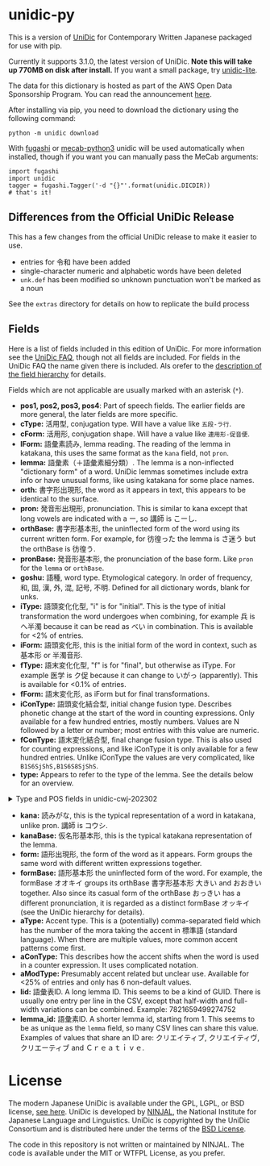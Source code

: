 # unidic-py

This is a version of [UniDic](https://ccd.ninjal.ac.jp/unidic/) for
Contemporary Written Japanese packaged for use with pip.

Currently it supports 3.1.0, the latest version of UniDic. **Note this will
take up 770MB on disk after install.** If you want a small package, try
[unidic-lite](https://github.com/polm/unidic-lite).

The data for this dictionary is hosted as part of the AWS Open Data
Sponsorship Program. You can read the announcement
[here](https://aws.amazon.com/jp/blogs/news/published-unidic-mecab-on-aws-open-data/).

After installing via pip, you need to download the dictionary using the
following command:

    python -m unidic download

With [fugashi](https://github.com/polm/fugashi) or
[mecab-python3](https://github.com/samurait/mecab-python3) unidic will be used
automatically when installed, though if you want you can manually pass the
MeCab arguments:

    import fugashi
    import unidic
    tagger = fugashi.Tagger('-d "{}"'.format(unidic.DICDIR))
    # that's it!

## Differences from the Official UniDic Release

This has a few changes from the official UniDic release to make it easier to use.

- entries for 令和 have been added
- single-character numeric and alphabetic words have been deleted
- `unk.def` has been modified so unknown punctuation won't be marked as a noun

See the `extras` directory for details on how to replicate the build process

## Fields

Here is a list of fields included in this edition of UniDic. For more information see the [UniDic FAQ](https://clrd.ninjal.ac.jp/unidic/faq.html#col_name), though not all fields are included. For fields in the UniDic FAQ the name given there is included. Als orefer to the [description of the field hierarchy](https://clrd.ninjal.ac.jp/unidic/glossary.html#kaisouteki) for details.

Fields which are not applicable are usually marked with an asterisk (`*`).

- **pos1, pos2, pos3, pos4**: Part of speech fields. The earlier fields are more general, the later fields are more specific.
- **cType:** 活用型, conjugation type. Will have a value like `五段-ラ行`.
- **cForm:** 活用形, conjugation shape. Will have a value like `連用形-促音便`.
- **lForm:** 語彙素読み, lemma reading. The reading of the lemma in katakana, this uses the same format as the `kana` field, not `pron`.
- **lemma:** 語彙素（＋語彙素細分類）. The lemma is a non-inflected "dictionary form" of a word. UniDic lemmas sometimes include extra info or have unusual forms, like using katakana for some place names.
- **orth:** 書字形出現形, the word as it appears in text, this appears to be identical to the surface.
- **pron:** 発音形出現形, pronunciation. This is similar to kana except that long vowels are indicated with a ー, so 講師 is こーし.
- **orthBase:** 書字形基本形, the uninflected form of the word using its current written form. For example, for 彷徨った the lemma is さ迷う but the orthBase is 彷徨う.
- **pronBase:** 発音形基本形, the pronunciation of the base form. Like `pron` for the `lemma` or `orthBase`.
- **goshu:** 語種, word type. Etymological category. In order of frequency, 和, 固, 漢, 外, 混, 記号, 不明. Defined for all dictionary words, blank for unks.
- **iType:** 語頭変化化型, "i" is for "initial". This is the type of initial transformation the word undergoes when combining, for example 兵 is へ半濁 because it can be read as べい in combination. This is available for <2% of entries.
- **iForm:** 語頭変化形, this is the initial form of the word in context, such as 基本形 or 半濁音形.
- **fType:** 語末変化化型, "f" is for "final", but otherwise as iType. For example 医学 is ク促 because it can change to いがっ (apparently). This is available for <0.1% of entries.
- **fForm:** 語末変化形, as iForm but for final transformations.
- **iConType:** 語頭変化結合型, initial change fusion type. Describes phonetic change at the start of the word in counting expressions. Only available for a few hundred entries, mostly numbers. Values are N followed by a letter or number; most entries with this value are numeric.
- **fConType:** 語末変化結合型, final change fusion type. This is also used for counting expressions, and like iConType it is only available for a few hundred entries. Unlike iConType the values are very complicated, like `B1S6SjShS,B1S6S8SjShS`.
- **type:** Appears to refer to the type of the lemma. See the details below for an overview.

<details>
    <summary>Type and POS fields in unidic-cwj-202302</summary>
    <pre>
type,pos1,pos2,pos3,pos4
人名,名詞,固有名詞,人名,一般
他,感動詞,フィラー,*,*
他,感動詞,一般,*,*
他,接続詞,*,*,*
体,代名詞,*,*,*
体,名詞,助動詞語幹,*,*
体,名詞,普通名詞,サ変可能,*
体,名詞,普通名詞,サ変形状詞可能,*
体,名詞,普通名詞,一般,*
体,名詞,普通名詞,副詞可能,*
体,名詞,普通名詞,助数詞可能,*
体,名詞,普通名詞,形状詞可能,*
係助,助詞,係助詞,*,*
副助,助詞,副助詞,*,*
助動,助動詞,*,*,*
助動,形状詞,助動詞語幹,*,*
助数,接尾辞,名詞的,助数詞,*
名,名詞,固有名詞,人名,名
固有名,名詞,固有名詞,一般,*
国,名詞,固有名詞,地名,国
地名,名詞,固有名詞,地名,一般
姓,名詞,固有名詞,人名,姓
接助,助詞,接続助詞,*,*
接尾体,接尾辞,名詞的,サ変可能,*
接尾体,接尾辞,名詞的,一般,*
接尾体,接尾辞,名詞的,副詞可能,*
接尾用,接尾辞,動詞的,*,*
接尾相,接尾辞,形容詞的,*,*
接尾相,接尾辞,形状詞的,*,*
接頭,接頭辞,*,*,*
数,名詞,数詞,*,*
格助,助詞,格助詞,*,*
準助,助詞,準体助詞,*,*
用,動詞,一般,*,*
用,動詞,非自立可能,*,*
相,副詞,*,*,*
相,形容詞,一般,*,*
相,形容詞,非自立可能,*,*
相,形状詞,タリ,*,*
相,形状詞,一般,*,*
相,連体詞,*,*,*
終助,助詞,終助詞,*,*
補助,空白,*,*,*
補助,補助記号,一般,*,*
補助,補助記号,句点,*,*
補助,補助記号,括弧閉,*,*
補助,補助記号,括弧開,*,*
補助,補助記号,読点,*,*
補助,補助記号,ＡＡ,一般,*
補助,補助記号,ＡＡ,顔文字,*
記号,記号,一般,*,*
記号,記号,文字,*,*
    </pre>
</details>

- **kana:** 読みがな, this is the typical representation of a word in katakana, unlike pron. 講師 is コウシ.
- **kanaBase:** 仮名形基本形, this is the typical katakana representation of the lemma.
- **form:** 語形出現形, the form of the word as it appears. Form groups the same word with different written expressions together.
- **formBase:** 語形基本形 the uninflected form of the word. For example, the formBase オオキイ groups its orthBase 書字形基本形 大きい and おおきい together. Also since its casual form of the orthBase おっきい has a different pronunciation, it is regarded as a distinct formBase オッキイ (see the UniDic hierarchy for details).
- **aType:** Accent type. This is a (potentially) comma-separated field which has the number of the mora taking the accent in 標準語 (standard language). When there are multiple values, more common accent patterns come first.
- **aConType:** This describes how the accent shifts when the word is used in a counter expression. It uses complicated notation.
- **aModType:** Presumably accent related but unclear use. Available for <25% of entries and only has 6 non-default values.
- **lid:** 語彙表ID. A long lemma ID. This seems to be a kind of GUID. There is usually one entry per line in the CSV, except that half-width and full-width variations can be combined. Example: 7821659499274752
- **lemma_id:** 語彙素ID. A shorter lemma id, starting from 1. This seems to be as unique as the `lemma` field, so many CSV lines can share this value. Examples of values that share an ID are: クリエイティブ, クリエイティヴ, クリエーティブ and Ｃｒｅａｔｉｖｅ.

# License

The modern Japanese UniDic is available under the GPL, LGPL, or BSD license,
[see here](https://ccd.ninjal.ac.jp/unidic/download#unidic_bccwj). UniDic is
developed by [NINJAL](https://www.ninjal.ac.jp/), the National Institute for
Japanese Language and Linguistics. UniDic is copyrighted by the UniDic
Consortium and is distributed here under the terms of the [BSD
License](./LICENSE.unidic).

The code in this repository is not written or maintained by NINJAL. The code is
available under the MIT or WTFPL License, as you prefer.
